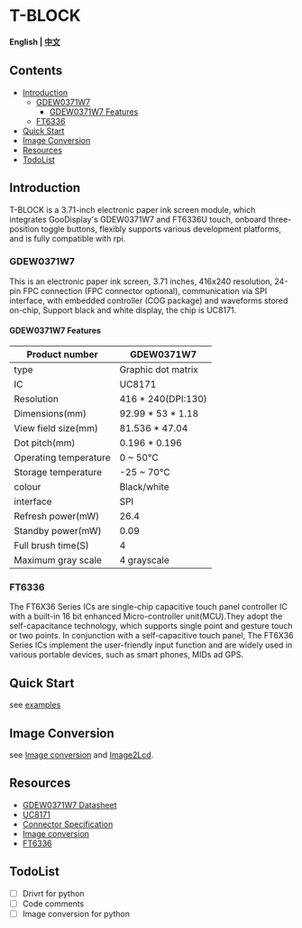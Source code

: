 # T-BLOCK

**English | [中文](./README_zh.md)**

## Contents

- [Introduction](#Introduction)
  - [GDEW0371W7](#GDEW0371W7)
    - [GDEW0371W7 Features](#GDEW0371W7%20Features)
  - [FT6336](#FT6336)
- [Quick Start](#Quick%20Start)
- [Image Conversion](#Image%20Conversion)
- [Resources](#Resources)
- [TodoList](#TodoList)

## Introduction

T-BLOCK is a 3.71-inch electronic paper ink screen module, which integrates GooDisplay's GDEW0371W7 and FT6336U touch, onboard three-position toggle buttons, flexibly supports various development platforms, and is fully compatible with rpi.

### GDEW0371W7

This is an electronic paper ink screen, 3.71 inches, 416x240 resolution, 24-pin FPC connection (FPC connector optional), communication via SPI interface, with embedded controller (COG package) and waveforms stored on-chip, Support black and white display, the chip is UC8171.

#### GDEW0371W7 Features

| Product number     | GDEW0371W7       |
| ------------ | ---------------- |
| type         | Graphic dot matrix         |
| IC           | UC8171           |
| Resolution       | 416 * 240(DPI:130) |
| Dimensions(mm) | 92.99 * 53 * 1.18    |
| View field size(mm) | 81.536 * 47.04     |
| Dot pitch(mm)   | 0.196 * 0.196      |
| Operating temperature     | 0 ~ 50℃            |
| Storage temperature     | -25 ~ 70℃          |
| colour         | Black/white             |
| interface         | SPI              |
| Refresh power(mW) | 26.4             |
| Standby power(mW) | 0.09             |
| Full brush time(S) | 4                |
| Maximum gray scale   | 4 grayscale            |

### FT6336

The FT6X36 Series ICs are single-chip capacitive touch panel controller IC with a built-in 16 bit enhanced Micro-controller unit(MCU).They adopt the self-capacitance technology, which supports single point and gesture touch or two points. In conjunction with a self-capacitive touch panel, The FT6X36 Series ICs implement the user-friendly input function and are widely used in various portable devices, such as smart phones, MIDs ad GPS.

## Quick Start

see [examples](./examples)

## Image Conversion

see [Image conversion](./docs/GDEW0371W7gram747b.pdf) and [Image2Lcd](./tools/Image2Lcd).

## Resources

- [GDEW0371W7 Datasheet](./docs/GDEW0371W7%20V1.1%20Specification6329.pdf)
- [UC8171](./docs/UC8171.pdf)
- [Connector Specification](./docs/24Pins-0.5mmconnectorspec5c91.pdf)
- [Image conversion](./docs/GDEW0371W7gram747b.pdf)
- [FT6336](./docs/FT6236-FT6336-FT6436L-FT6436_Datasheet.pdf)

## TodoList

- [ ] Drivrt for python
- [ ] Code comments
- [ ] Image conversion for python
